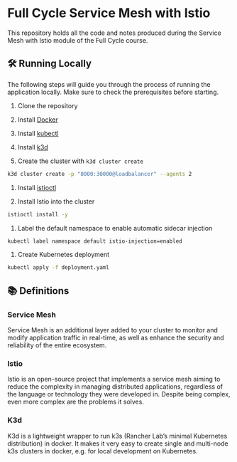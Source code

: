 # Full Cycle Service Mesh with Istio

This repository holds all the code and notes produced during the Service Mesh with Istio module of the Full Cycle course.

## 🛠️ Running Locally 

The following steps will guide you through the process of running the application locally. Make sure to check the prerequisites before starting.

1. Clone the repository

1. Install [Docker](https://docs.docker.com)

1. Install [kubectl](https://kubernetes.io/docs/tasks/tools/install-kubectl/)

1. Install [k3d](https://k3d.io/)

1. Create the cluster with `k3d cluster create`

```bash
k3d cluster create -p "8000:30000@loadbalancer" --agents 2
```

1. Install [istioctl](https://istio.io)

1. Install Istio into the cluster

```bash
istioctl install -y
```

1. Label the default namespace to enable automatic sidecar injection

```bash
kubectl label namespace default istio-injection=enabled
```

1. Create Kubernetes deployment

```bash
kubectl apply -f deployment.yaml
```

## 📚 Definitions

### Service Mesh

Service Mesh is an additional layer added to your cluster to monitor and modify application traffic in real-time, as well as enhance the security and reliability of the entire ecosystem.

### Istio

Istio is an open-source project that implements a service mesh aiming to reduce the complexity in managing distributed applications, regardless of the language or technology they were developed in. Despite being complex, even more complex are the problems it solves.

### K3d

K3d is a lightweight wrapper to run k3s (Rancher Lab’s minimal Kubernetes distribution) in docker. It makes it very easy to create single and multi-node k3s clusters in docker, e.g. for local development on Kubernetes.